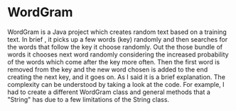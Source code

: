 # WordGram
WordGram is a Java project which creates random text based on a training text. In brief ,  it picks up a few words (key) randomly and then searches for the words that follow the key it choose randomly. Out the those bundle of words it chooses next word randomly considering the increased probability of the words which come after the key more often. Then the first word is removed from the key and the new word chosen is added to the end creating the next key, and it goes on. As I said it is a brief explanation. The complexity can be understood by taking a look at the code. For example, I had to create a different WordGram class and general methods that a "String" has due to a few limitations of the String class.


       
